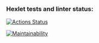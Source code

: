 ### Hexlet tests and linter status:
[![Actions Status](https://github.com/sofia1alekseeva/backend-project-46/actions/workflows/hexlet-check.yml/badge.svg)](https://github.com/sofia1alekseeva/backend-project-46/actions)

[![Maintainability](https://api.codeclimate.com/v1/badges/8cc3e8509454b73fecf6/maintainability)](https://codeclimate.com/github/sofia1alekseeva/backend-project-46/maintainability)